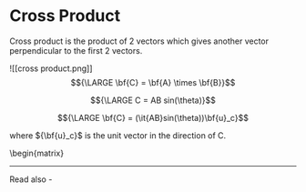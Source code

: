 # Cross Product
Cross product is the product of 2 vectors which gives another vector perpendicular to the first 2 vectors.

![[cross product.png]]
$${\LARGE \bf{C} = \bf{A} \times \bf{B}}$$

$${\LARGE C = AB sin(\theta)}$$

$${\LARGE \bf{C} = (\it{AB}sin(\theta))\bf{u}_c}$$

where 
${\bf{u}_c}$ is the unit vector in the direction of C.


\begin{matrix}




---
Read also - 